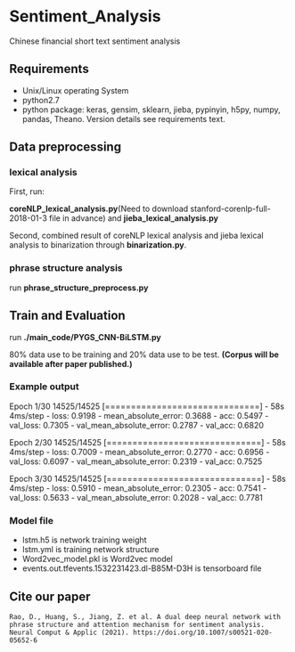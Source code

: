 # Sentiment_Analysis
Chinese financial short text sentiment analysis

## Requirements
* Unix/Linux operating System
* python2.7
* python package: keras, gensim, sklearn, jieba, pypinyin, h5py, numpy, pandas, Theano. Version details see requirements text.

## Data preprocessing
### lexical analysis
First, run:

**coreNLP_lexical_analysis.py**(Need to download stanford-corenlp-full-2018-01-3 file in advance) and **jieba_lexical_analysis.py**

Second, combined result of coreNLP lexical analysis and jieba lexical analysis to binarization through **binarization.py**.

### phrase structure analysis

run **phrase_structure_preprocess.py**

## Train and Evaluation
run **./main_code/PYGS_CNN-BiLSTM.py**

80% data use to be training and 20% data use to be test. **(Corpus will be available after paper published.)**

### Example output

Epoch 1/30
14525/14525 [==============================] - 58s 4ms/step - loss: 0.9198 - mean_absolute_error: 0.3688 - acc: 0.5497 - val_loss: 0.7305 - val_mean_absolute_error: 0.2787 - val_acc: 0.6820

Epoch 2/30
14525/14525 [==============================] - 58s 4ms/step - loss: 0.7009 - mean_absolute_error: 0.2770 - acc: 0.6956 - val_loss: 0.6097 - val_mean_absolute_error: 0.2319 - val_acc: 0.7525

Epoch 3/30
14525/14525 [==============================] - 58s 4ms/step - loss: 0.5910 - mean_absolute_error: 0.2305 - acc: 0.7541 - val_loss: 0.5633 - val_mean_absolute_error: 0.2028 - val_acc: 0.7781

### Model file
* lstm.h5 is network training weight
* lstm.yml is training network structure
* Word2vec_model.pkl is Word2vec model
* events.out.tfevents.1532231423.dl-B85M-D3H is tensorboard file

## Cite our paper

`Rao, D., Huang, S., Jiang, Z. et al. A dual deep neural network with phrase structure and attention mechanism for sentiment analysis. Neural Comput & Applic (2021). https://doi.org/10.1007/s00521-020-05652-6`

